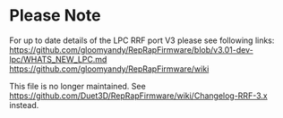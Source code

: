 Please Note
===========
For up to date details of the LPC RRF port V3 please see following links:
https://github.com/gloomyandy/RepRapFirmware/blob/v3.01-dev-lpc/WHATS_NEW_LPC.md
https://github.com/gloomyandy/RepRapFirmware/wiki

This file is no longer maintained.  See https://github.com/Duet3D/RepRapFirmware/wiki/Changelog-RRF-3.x instead.
